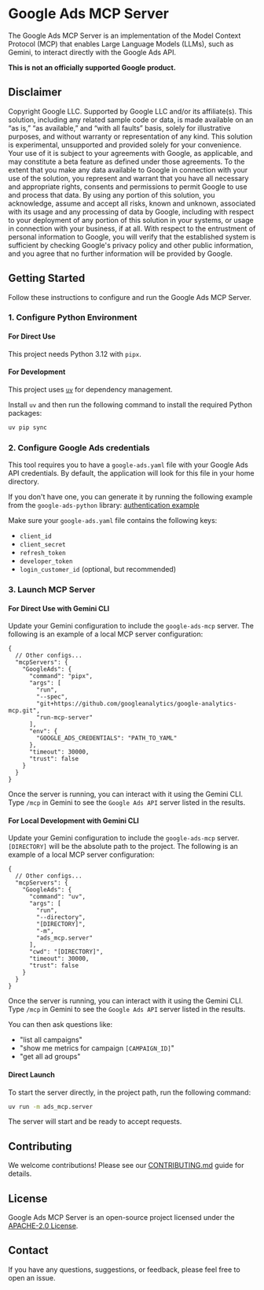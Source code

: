 # Google Ads MCP Server

The Google Ads MCP Server is an implementation of the Model Context Protocol (MCP) that enables Large Language Models (LLMs), such as Gemini, to interact directly with the Google Ads API.

**This is not an officially supported Google product.**

## Disclaimer

Copyright Google LLC. Supported by Google LLC and/or its affiliate(s). This solution, including any related sample code or data, is made available on an “as is,” “as available,” and “with all faults” basis, solely for illustrative purposes, and without warranty or representation of any kind. This solution is experimental, unsupported and provided solely for your convenience. Your use of it is subject to your agreements with Google, as applicable, and may constitute a beta feature as defined under those agreements. To the extent that you make any data available to Google in connection with your use of the solution, you represent and warrant that you have all necessary and appropriate rights, consents and permissions to permit Google to use and process that data. By using any portion of this solution, you acknowledge, assume and accept all risks, known and unknown, associated with its usage and any processing of data by Google, including with respect to your deployment of any portion of this solution in your systems, or usage in connection with your business, if at all. With respect to the entrustment of personal information to Google, you will verify that the established system is sufficient by checking Google's privacy policy and other public information, and you agree that no further information will be provided by Google.

## Getting Started

Follow these instructions to configure and run the Google Ads MCP Server.

### 1. Configure Python Environment

#### For Direct Use

This project needs Python 3.12 with `pipx`.

#### For Development

This project uses [`uv`](https://github.com/astral-sh/uv) for dependency management.

Install `uv` and then run the following command to install the required Python packages:

```bash
uv pip sync
```

### 2. Configure Google Ads credentials

This tool requires you to have a `google-ads.yaml` file with your Google Ads API credentials. By default, the application will look for this file in your home directory.

If you don't have one, you can generate it by running the following example from the `google-ads-python` library:
[authentication example](https://github.com/googleads/google-ads-python/blob/main/examples/authentication/generate_user_credentials.py)

Make sure your `google-ads.yaml` file contains the following keys:

- `client_id`
- `client_secret`
- `refresh_token`
- `developer_token`
- `login_customer_id` (optional, but recommended)

### 3. Launch MCP Server

#### For Direct Use with Gemini CLI

Update your Gemini configuration to include the `google-ads-mcp` server. The following is an example of a local MCP server configuration:

```json5
{
  // Other configs...
  "mcpServers": {
    "GoogleAds": {
      "command": "pipx",
      "args": [
        "run",
        "--spec",
        "git+https://github.com/googleanalytics/google-analytics-mcp.git",
        "run-mcp-server"
      ],
      "env": {
        "GOOGLE_ADS_CREDENTIALS": "PATH_TO_YAML"
      },
      "timeout": 30000,
      "trust": false
    }
  }
}
```

Once the server is running, you can interact with it using the Gemini CLI. Type `/mcp` in Gemini to see the `Google Ads API` server listed in the results.

#### For Local Development with Gemini CLI

Update your Gemini configuration to include the `google-ads-mcp` server. `[DIRECTORY]` will be the absolute path to the project. The following is an example of a local MCP server configuration:

```json5
{
  // Other configs...
  "mcpServers": {
    "GoogleAds": {
      "command": "uv",
      "args": [
        "run",
        "--directory",
        "[DIRECTORY]",
        "-m",
        "ads_mcp.server"
      ],
      "cwd": "[DIRECTORY]",
      "timeout": 30000,
      "trust": false
    }
  }
}
```

Once the server is running, you can interact with it using the Gemini CLI. Type `/mcp` in Gemini to see the `Google Ads API` server listed in the results.

You can then ask questions like:

- "list all campaigns"
- "show me metrics for campaign `[CAMPAIGN_ID]`"
- "get all ad groups"

#### Direct Launch

To start the server directly, in the project path, run the following command:

```bash
uv run -m ads_mcp.server
```

The server will start and be ready to accept requests.

## Contributing

We welcome contributions! Please see our [CONTRIBUTING.md](CONTRIBUTING.md) guide for details.

## License

Google Ads MCP Server is an open-source project licensed under the [APACHE-2.0 License](LICENSE).

## Contact

If you have any questions, suggestions, or feedback, please feel free to open an issue.
